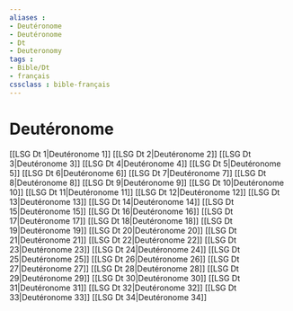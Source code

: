 ```yaml
---
aliases : 
- Deutéronome
- Deutéronome
- Dt
- Deuteronomy
tags : 
- Bible/Dt
- français
cssclass : bible-français
---
```


# Deutéronome

[[LSG Dt 1|Deutéronome 1]]
[[LSG Dt 2|Deutéronome 2]]
[[LSG Dt 3|Deutéronome 3]]
[[LSG Dt 4|Deutéronome 4]]
[[LSG Dt 5|Deutéronome 5]]
[[LSG Dt 6|Deutéronome 6]]
[[LSG Dt 7|Deutéronome 7]]
[[LSG Dt 8|Deutéronome 8]]
[[LSG Dt 9|Deutéronome 9]]
[[LSG Dt 10|Deutéronome 10]]
[[LSG Dt 11|Deutéronome 11]]
[[LSG Dt 12|Deutéronome 12]]
[[LSG Dt 13|Deutéronome 13]]
[[LSG Dt 14|Deutéronome 14]]
[[LSG Dt 15|Deutéronome 15]]
[[LSG Dt 16|Deutéronome 16]]
[[LSG Dt 17|Deutéronome 17]]
[[LSG Dt 18|Deutéronome 18]]
[[LSG Dt 19|Deutéronome 19]]
[[LSG Dt 20|Deutéronome 20]]
[[LSG Dt 21|Deutéronome 21]]
[[LSG Dt 22|Deutéronome 22]]
[[LSG Dt 23|Deutéronome 23]]
[[LSG Dt 24|Deutéronome 24]]
[[LSG Dt 25|Deutéronome 25]]
[[LSG Dt 26|Deutéronome 26]]
[[LSG Dt 27|Deutéronome 27]]
[[LSG Dt 28|Deutéronome 28]]
[[LSG Dt 29|Deutéronome 29]]
[[LSG Dt 30|Deutéronome 30]]
[[LSG Dt 31|Deutéronome 31]]
[[LSG Dt 32|Deutéronome 32]]
[[LSG Dt 33|Deutéronome 33]]
[[LSG Dt 34|Deutéronome 34]]
